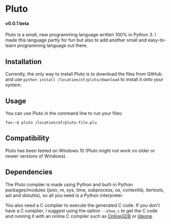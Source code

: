 # Pluto
#### v0.0.1 beta
Pluto is a small, new programming language written 100% in Python 3. I made this language partly for fun but also to add another small and easy-to-learn programming language out there.

## Installation
Currently, the only way to install Pluto is to download the files from GitHub and use `python install /location/of/pluto/download` to install it onto your system.

## Usage
You can use Pluto in the command line to run your files:
```console
foo:~$ pluto /location/of/pluto-file.plu
```

## Compatibility
Pluto has been tested on Windows 10 (Pluto might not work on older or newer versions of Windows).

## Dependencies
The Pluto compiler is made using Python and built-in Python packages/modules (json, re, sys, time, subprocess, os, contextlib, itertools, ast and distutils), so all you need is a Python interpreter. 

You also need a C complier to execute the generated C code. If you don't have a C complier, I suggest using the option `--show_c` to get the C code and running it with an online C compiler such as [OnlineGDB](https://www.onlinegdb.com/) or [Ideone](https://ideone.com/).
